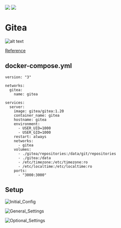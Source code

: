 <img src="https://img.shields.io/badge/language-DockerCompose-blue.svg"/> <img src="https://img.shields.io/github/last-commit/vmzcloud/DockerCompose_Gitea.svg"/>

# Gitea

![alt text](https://upload.wikimedia.org/wikipedia/commons/thumb/b/bb/Gitea_Logo.svg/240px-Gitea_Logo.svg.png "Gitea")

[Reference](https://docs.gitea.com/installation/install-with-docker)

## docker-compose.yml
```
version: "3"

networks:
  gitea:
    name: gitea

services:
  server:
    image: gitea/gitea:1.20
    container_name: gitea
    hostname: gitea
    environment:
      - USER_UID=1000
      - USER_GID=1000
    restart: always
    networks:
      - gitea
    volumes:
      - ./gitea/repositories:/data/git/repositories
      - ./gitea:/data
      - /etc/timezone:/etc/timezone:ro
      - /etc/localtime:/etc/localtime:ro
    ports:
      - "3000:3000"
```

## Setup
![Initial_Config](https://github.com/vmzcloud/DockerCompose_Gitea/assets/69754738/bb7c66d2-5e00-4abe-92ec-efba3eaeb0ad)

![General_Settings](https://github.com/vmzcloud/DockerCompose_Gitea/assets/69754738/622a9d73-f57b-4eb8-a76b-1306efd2ad23)

![Optional_Settings](https://github.com/vmzcloud/DockerCompose_Gitea/assets/69754738/bf35e451-081c-47a4-adcd-c6946c042c57)
